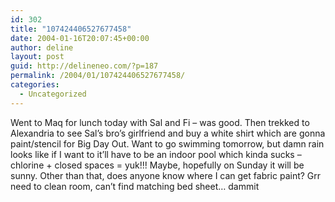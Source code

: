 ```yaml
---
id: 302
title: "107424406527677458"
date: 2004-01-16T20:07:45+00:00
author: deline
layout: post
guid: http://delineneo.com/?p=187
permalink: /2004/01/107424406527677458/
categories:
  - Uncategorized
---
```

Went to Maq for lunch today with Sal and Fi &#8211; was good. Then trekked to Alexandria to see Sal&#8217;s bro&#8217;s girlfriend and buy a white shirt which are gonna paint/stencil for Big Day Out. Want to go swimming tomorrow, but damn rain looks like if I want to it&#8217;ll have to be an indoor pool which kinda sucks &#8211; chlorine + closed spaces = yuk!!! Maybe, hopefully on Sunday it will be sunny. Other than that, does anyone know where I can get fabric paint? Grr need to clean room, can&#8217;t find matching bed sheet&#8230; dammit
